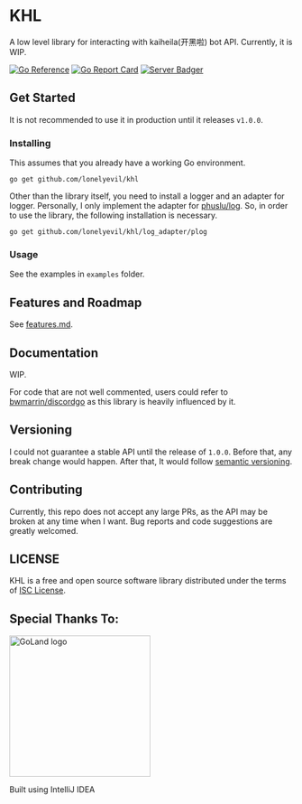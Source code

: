 # KHL

A low level library for interacting with kaiheila(开黑啦) bot API. Currently, it is WIP.

[![Go Reference](https://pkg.go.dev/badge/github.com/lonelyevil/khl.svg)](https://pkg.go.dev/github.com/lonelyevil/khl)
[![Go Report Card](https://goreportcard.com/badge/github.com/lonelyevil/khl)](https://goreportcard.com/report/github.com/lonelyevil/khl)
[![Server Badger](https://img.shields.io/badge/kaiheila-dev--chat-informational)](https://kaihei.co/r5s1WO)

## Get Started

It is not recommended to use it in production until it releases `v1.0.0`.

### Installing

This assumes that you already have a working Go environment.

```go get github.com/lonelyevil/khl```

Other than the library itself, you need to install a logger and an adapter for logger.
Personally, I only implement the adapter for [phuslu/log](https://github.com/phuslu/log). So, in order to use the library, the following installation is necessary.

```go get github.com/lonelyevil/khl/log_adapter/plog```

### Usage

See the examples in `examples` folder.

## Features and Roadmap

See [features.md](features.md).

## Documentation

WIP.

For code that are not well commented, users could refer to [bwmarrin/discordgo](https://github.com/bwmarrin/discordgo) as this library is heavily influenced by it.

## Versioning

I could not guarantee a stable API until the release of `1.0.0`.
Before that, any break change would happen.
After that, It would follow [semantic versioning](https://semver.org/).

## Contributing

Currently, this repo does not accept any large PRs, as the API may be broken at any time when I want.
Bug reports and code suggestions are greatly welcomed.

## LICENSE

KHL is a free and open source software library distributed under the terms of [ISC License](LICENSE).

## Special Thanks To:

<img alt="GoLand logo" src="https://resources.jetbrains.com/storage/products/company/brand/logos/GoLand.png" width="250">

Built using IntelliJ IDEA
